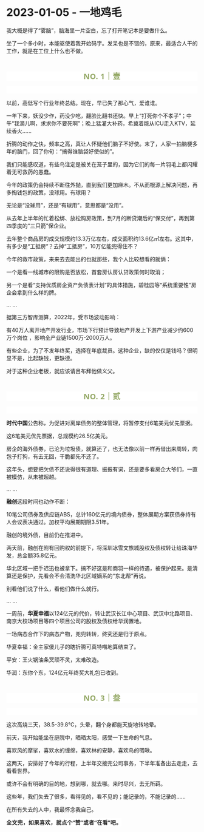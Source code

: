 # 2023-01-05 - 一地鸡毛

<p style="visibility: visible;">我大概是得了“雾脑”，脑海里一片空白，忘了打开笔记本是要做什么。<br style="visibility: visible;"></p><p style="visibility: visible;">坐了一个多小时，本能驱使着我开始码字。发呆也是不错的，原来，最适合人干的工作，就是在工位上什么也不做。</p><p style="visibility: visible;"><br style="visibility: visible;"></p><p style="outline: 0px;max-width: 100%;color: rgb(34, 34, 34);letter-spacing: 0.544px;white-space: normal;font-family: -apple-system-font, system-ui, &quot;Helvetica Neue&quot;, &quot;PingFang SC&quot;, &quot;Hiragino Sans GB&quot;, &quot;Microsoft YaHei UI&quot;, &quot;Microsoft YaHei&quot;, Arial, sans-serif;background-color: rgb(255, 255, 255);text-align: center;visibility: visible;box-sizing: border-box !important;overflow-wrap: break-word !important;"><span style="outline: 0px;max-width: 100%;font-weight: bold;line-height: 25px;color: rgb(149, 169, 103);font-size: 20px;visibility: visible;box-sizing: border-box !important;overflow-wrap: break-word !important;">NO. 1｜壹</span></p><p style="outline: 0px;max-width: 100%;color: rgb(34, 34, 34);letter-spacing: 0.544px;white-space: normal;font-family: -apple-system-font, system-ui, &quot;Helvetica Neue&quot;, &quot;PingFang SC&quot;, &quot;Hiragino Sans GB&quot;, &quot;Microsoft YaHei UI&quot;, &quot;Microsoft YaHei&quot;, Arial, sans-serif;background-color: rgb(255, 255, 255);text-align: center;visibility: visible;box-sizing: border-box !important;overflow-wrap: break-word !important;"><br style="visibility: visible;"></p><p style="visibility: visible;">以前，高低写个行业年终总结。现在，早已失了那心气，爱谁谁。</p><p style="visibility: visible;">一年下来，妖没少作，药没少吃，翻脸比翻书还快。早上“打死你个不孝子”；中午“我滴儿啊，求求你不要死啊”；晚上猛灌大补药，希冀着能从ICU走入KTV，延续香火......</p><p style="visibility: visible;">折腾的动作之快，频率之高，真让人怀疑他们脑子不好使。末了，人家一拍脑梗多年的脑门，回了你句：“搞得谁脑袋好使似的”。</p><p style="visibility: visible;">我们只能感叹道，有些鸟注定是被关在笼子里的，因为它们的每一片羽毛上都闪耀着无可救药的愚蠢。</p><p style="visibility: visible;">今年的政策仍会持续不断往外抛，直到我们更加麻木。不从而根源上解决问题，再多掏钱包的政策，没球用。有球用？</p><p style="visibility: visible;">无论是“没球用”，还是“有球用”，意思都是“没用”。</p><p style="visibility: visible;">从去年上半年的忙着松绑、放松购房政策，到7月的断贷潮后的“保交付”，再到第四季度的“三只箭”保企业。<br style="visibility: visible;"></p><p style="visibility: visible;">去年整个商品房的成交规模约13.3万亿左右，成交面积约13.6亿㎡左右。这其中，有多少是“工抵房”？去掉“工抵房”，10万亿能兜得住不？</p><p style="visibility: visible;">今年的救市政策，来来去去能出的也就那些，我个人比较想看的就俩：</p><p style="visibility: visible;">一个是看一线城市的限购是否放松，首套房认房认贷政策何时取消；</p><p style="visibility: visible;">另一个是看“支持优质房企资产负债表计划”的具体措施，碧桂园等“系统重要性”房企会拿到什么样的牌。<br style="visibility: visible;"></p><p style="visibility: visible;">... ...<br style="visibility: visible;"></p><p style="visibility: visible;">据第三方智库测算，2022年，受市场波动影响：</p><p>有40万人离开地产开发行业，市场下行预计导致地产开发上下游产业减少约600万个岗位 ，影响全产业链1500万-2000万人。<br></p><p>有些企业，为了不发年终奖，选择在年底裁员。这种企业，缺的仅仅是钱吗？很明显不是，比起缺钱，更缺德。</p><p>对于这种企业老板，就应该请吕布拜他做义父。<br></p><p><br></p><p style="outline: 0px;max-width: 100%;color: rgb(34, 34, 34);letter-spacing: 0.544px;white-space: normal;font-family: -apple-system-font, system-ui, &quot;Helvetica Neue&quot;, &quot;PingFang SC&quot;, &quot;Hiragino Sans GB&quot;, &quot;Microsoft YaHei UI&quot;, &quot;Microsoft YaHei&quot;, Arial, sans-serif;background-color: rgb(255, 255, 255);text-align: center;visibility: visible;box-sizing: border-box !important;overflow-wrap: break-word !important;"><span style="outline: 0px;max-width: 100%;font-weight: bold;line-height: 25px;color: rgb(149, 169, 103);font-size: 20px;visibility: visible;box-sizing: border-box !important;overflow-wrap: break-word !important;">NO. 2｜贰</span></p><p style="outline: 0px;max-width: 100%;color: rgb(34, 34, 34);letter-spacing: 0.544px;white-space: normal;font-family: -apple-system-font, system-ui, &quot;Helvetica Neue&quot;, &quot;PingFang SC&quot;, &quot;Hiragino Sans GB&quot;, &quot;Microsoft YaHei UI&quot;, &quot;Microsoft YaHei&quot;, Arial, sans-serif;background-color: rgb(255, 255, 255);text-align: center;visibility: visible;box-sizing: border-box !important;overflow-wrap: break-word !important;"><br style="outline: 0px;max-width: 100%;visibility: visible;box-sizing: border-box !important;overflow-wrap: break-word !important;"></p><p><strong>时代中国</strong>公告称，为促进对离岸债务的整体管理，将暂停支付6笔美元优先票据。<br></p><p>这6笔美元优先票据，总规模约26.5亿美元。<br></p><p>房企的海外债券，已沦为垃圾债，就算还了，也无法像以前一样再借出来周转，肉包子打狗，有去无回，干脆都先不还了。</p><p>这年头，想要把欠债不还说得很有道理、振振有词，还是要多看房企大爷们，一直被模仿，从未被超越。<br></p><p>... ...</p><p><strong>融创</strong>这段时间也动作不断：</p><p>10笔公司债券及供应链ABS，总计160亿元的境内债券，整体展期方案获债券持有人会议表决通过。加权平均展期期限3.51年。<br></p><p>融创的境外债，目前仍在推进中。<br></p><p>两天前，融创在附有回购权的前提下，将深圳冰雪文旅城股权及债权转让给珠海华发，总金额35.8亿元。<br></p><p>华北区域一把手迟迅也被拿下。搞不好这是和商羽一样的待遇，被保护起来。是清算还是保护，先看会不会清洗华北区域嫡系的“东北帮”再说。</p><p>别看他们说了什么，看他们做什么就行。</p><p>... ...<br></p><p>一周前，<strong>华夏幸福</strong>以124亿元的代价，转让武汉长江中心项目、武汉中北路项目、南京大校场项目等四个项目公司的股权及债权给华润置地。<br></p><p>一场病态合作下的病态产物，兜兜转转，终究还是归于原点。<br></p><p>华夏幸福：金主家傻儿子的瞎折腾可真特喵地算结束了。</p><p>平安：王火锅油条冥顽不灵，太难改造。</p><p>华润：东你个东，124亿元年终奖大礼包已收到。</p><p><br></p><p style="outline: 0px;max-width: 100%;color: rgb(34, 34, 34);letter-spacing: 0.544px;white-space: normal;font-family: -apple-system-font, system-ui, &quot;Helvetica Neue&quot;, &quot;PingFang SC&quot;, &quot;Hiragino Sans GB&quot;, &quot;Microsoft YaHei UI&quot;, &quot;Microsoft YaHei&quot;, Arial, sans-serif;background-color: rgb(255, 255, 255);text-align: center;visibility: visible;box-sizing: border-box !important;overflow-wrap: break-word !important;"><span style="outline: 0px;max-width: 100%;font-weight: bold;line-height: 25px;color: rgb(149, 169, 103);font-size: 20px;visibility: visible;box-sizing: border-box !important;overflow-wrap: break-word !important;">NO. 3｜叁</span></p><p style="outline: 0px;max-width: 100%;color: rgb(34, 34, 34);letter-spacing: 0.544px;white-space: normal;font-family: -apple-system-font, system-ui, &quot;Helvetica Neue&quot;, &quot;PingFang SC&quot;, &quot;Hiragino Sans GB&quot;, &quot;Microsoft YaHei UI&quot;, &quot;Microsoft YaHei&quot;, Arial, sans-serif;background-color: rgb(255, 255, 255);text-align: center;visibility: visible;box-sizing: border-box !important;overflow-wrap: break-word !important;"><br style="outline: 0px;max-width: 100%;visibility: visible;box-sizing: border-box !important;overflow-wrap: break-word !important;"></p><p>这次高烧三天，38.5-39.8℃，头晕，翻个身都能天旋地转地晕。</p><p>前天，我开始能坐在庭院中，晒晒太阳，感受一下生命的气息。</p><p>喜欢风的摩挲，喜欢水的缠绵，喜欢林的安静，喜欢鸟的啁啾。</p><p>这两天，安排好了今年的行程，上半年交接完公司事务，下半年准备出去走走，去看看世界。</p><p>或许不会有明确的目的地，想到哪，就去哪。来时尽兴，去无所羁。<br></p><p style="white-space: normal;">这些年，我们失去了很多，看得见的，看不见的；能记录的，不能记录的......</p><p style="white-space: normal;">在所有失去的人中，我最怀念我自己。</p><p style="margin-bottom: 0px;"><strong style="outline: 0px;max-width: 100%;color: rgb(34, 34, 34);font-family: system-ui, -apple-system, BlinkMacSystemFont, &quot;Helvetica Neue&quot;, &quot;PingFang SC&quot;, &quot;Hiragino Sans GB&quot;, &quot;Microsoft YaHei UI&quot;, &quot;Microsoft YaHei&quot;, Arial, sans-serif;letter-spacing: 0.544px;white-space: normal;background-color: rgb(255, 255, 255);font-size: 16px;box-sizing: border-box !important;overflow-wrap: break-word !important;"><span style="outline: 0px;max-width: 100%;font-size: 14px;box-sizing: border-box !important;overflow-wrap: break-word !important;">全文完，如果喜欢，就点个“赞”或者“在看”吧。</span></strong></p><p style="display: none;"><mp-style-type data-value="3"></mp-style-type></p>